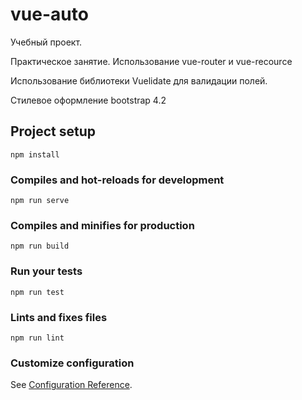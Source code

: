# vue-auto

Учебный проект.

Практическое занятие. Использование vue-router и vue-recource

Использование библиотеки Vuelidate для валидации полей.

Стилевое оформление bootstrap 4.2

## Project setup
```
npm install
```

### Compiles and hot-reloads for development
```
npm run serve
```

### Compiles and minifies for production
```
npm run build
```

### Run your tests
```
npm run test
```

### Lints and fixes files
```
npm run lint
```

### Customize configuration
See [Configuration Reference](https://cli.vuejs.org/config/).
